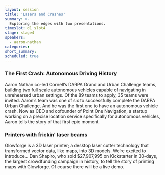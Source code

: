 ```yaml
---
layout: session
title: 'Lasers and Crashes'
summary: >-
  Exploring the edges with two presentations.
timeslot: d1_slot4
stage: stage4
speakers:
  - aaron-nathan
categories:
short_summary:
scheduled: true
---
```


### The First Crash: Autonomous Driving History

Aaron Nathan co-led Cornell’s DARPA Grand and Urban Challenge teams, building two full scale autonomous vehicles capable of navigating in unrehearsed urban settings. Of the 89 teams to apply, 35 teams were invited. Aaron’s team was one of six to successfully complete the DARPA Urban Challenge. And he was the first one to have an autonomous vehicle crash.  Now as CEO and cofounder of Point One Navigation, a startup working on a precise location service specifically for autonomous vehicles, Aaron tells the story of that first epic moment. 

### Printers with frickin' laser beams

Glowforge is a 3D laser printer; a desktop laser cutter technology that transformed vector data, like maps, into 3D models. We’re excited to introduce… Dan Shapiro, who sold $27,907,995 on Kickstarter in 30-days, the largest crowdfunding campaign in history, to tell the story of printing maps with Glowforge. Of course there will be a live demo. 